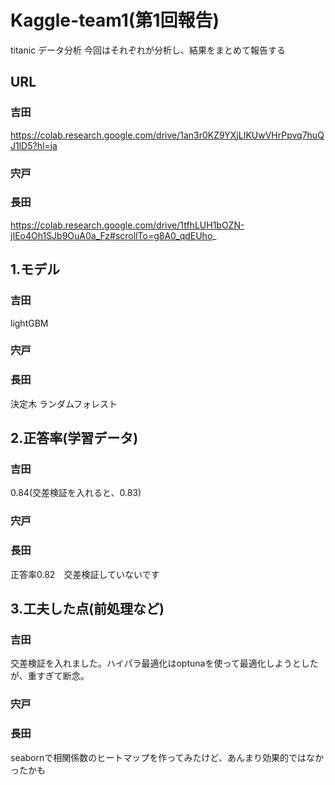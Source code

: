 # Kaggle-team1(第1回報告)
titanic データ分析
今回はそれぞれが分析し、結果をまとめて報告する
## URL
### 吉田
https://colab.research.google.com/drive/1an3r0KZ9YXjLIKUwVHrPpvq7huQJ1lD5?hl=ja
### 宍戸
### 長田
https://colab.research.google.com/drive/1tfhLUH1bOZN-jIEo4Oh1SJb9OuA0a_Fz#scrollTo=g8A0_qdEUho_
###
## 1.モデル

### 吉田
lightGBM
### 宍戸
### 長田
決定木
ランダムフォレスト

## 2.正答率(学習データ)

### 吉田
0.84(交差検証を入れると、0.83)
### 宍戸
### 長田
正答率0.82　交差検証していないです

## 3.工夫した点(前処理など)

### 吉田
交差検証を入れました。ハイパラ最適化はoptunaを使って最適化しようとしたが、重すぎて断念。
### 宍戸
### 長田
seabornで相関係数のヒートマップを作ってみたけど、あんまり効果的ではなかったかも